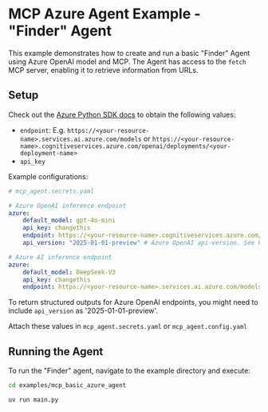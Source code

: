 # MCP Azure Agent Example - "Finder" Agent

This example demonstrates how to create and run a basic "Finder" Agent using Azure OpenAI model and MCP. The Agent has access to the `fetch` MCP server, enabling it to retrieve information from URLs.

## Setup

Check out the [Azure Python SDK docs](https://learn.microsoft.com/en-us/python/api/overview/azure/ai-inference-readme?view=azure-python-preview#getting-started) to obtain the following values:

- `endpoint`: E.g. `https://<your-resource-name>.services.ai.azure.com/models` or `https://<your-resource-name>.cognitiveservices.azure.com/openai/deployments/<your-deployment-name>`
- `api_key`

Example configurations:
``` yaml
# mcp_agent.secrets.yaml

# Azure OpenAI inference endpoint
azure:
    default_model: gpt-4o-mini
    api_key: changethis
    endpoint: https://<your-resource-name>.cognitiveservices.azure.com/openai/deployments/<your-deployment-name>
    api_version: "2025-01-01-preview" # Azure OpenAI api-version. See https://aka.ms/azsdk/azure-ai-inference/azure-openai-api-versions

# Azure AI inference endpoint
azure:
    default_model: DeepSeek-V3
    api_key: changethis
    endpoint: https://<your-resource-name>.services.ai.azure.com/models
```

To return structured outputs for Azure OpenAI endpoints, you might need to include `api_version` as '2025-01-01-preview'.


Attach these values in `mcp_agent.secrets.yaml` or `mcp_agent.config.yaml`

## Running the Agent

To run the "Finder" agent, navigate to the example directory and execute:

```bash
cd examples/mcp_basic_azure_agent

uv run main.py
```